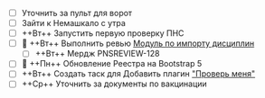 - [ ] Уточнить за пульт для ворот
- [ ] Зайти к Немашкало с утра
- [ ] ++Вт++ Запустить первую проверку ПНС
- [ ] :repeat: ++Вт++ Выполнить ревью [Модуль по импорту дисциплин](https://content.hneu.edu.ua/bQUO0aUvTrOBo5Qxlt8HDQ#%D0%BF%D1%80%D0%B8%D0%BB%D0%BE%D0%B6%D0%B5%D0%BD%D0%B8%D0%B5)
    - [ ] ++Вт++ Мердж PNSREVIEW-128
- [ ] :repeat: ++Пн++ Обновление Реестра на Bootstrap 5
- [ ] ++Вт++ Создать таск для Добавить плагин ["Проверь меня"](https://moodle.org/plugins/block_grade_me)
- [ ] ++Ср++ Уточнить за документы по вакцинации